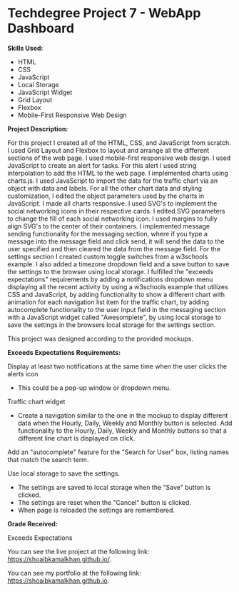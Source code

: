 # Techdegree Project 7 - WebApp Dashboard

**Skills Used:**

- HTML
- CSS
- JavaScript
- Local Storage
- JavaScript Widget
- Grid Layout
- Flexbox
- Mobile-First Responsive Web Design

**Project Description:**

For this project I created all of the HTML, CSS, and JavaScript from scratch. I used Grid Layout and Flexbox to layout and arrange all the different sections of the web page. I used mobile-first responsive web design. I used JavaScript to create an alert for tasks. For this alert I used string interpolation to add the HTML to the web page. I implemented charts using charts.js. I used JavaScript to import the data for the traffic chart via an object with data and labels. For all the other chart data and styling customization, I edited the object parameters used by the charts in JavaScript. I made all charts responsive. I used SVG's to implement the social networking icons in their respective cards. I edited SVG parameters to change the fill of each social networking icon. I used margins to fully align SVG's to the center of their containers. I implemented message sending functionality for the messaging section, where if you type a message into the message field and click send, it will send the data to the user specified and then cleared the data from the message field. For the settings section I created custom toggle switches from a w3schools example. I also added a timezone dropdown field and a save button to save the settings to the browser using local storage. I fulfilled the "exceeds expectations" requirements by adding a notifications dropdown menu displaying all the recent activity by using a w3schools example that utilizes CSS and JavaScript, by adding functionality to show a different chart with animation for each navigation list item for the traffic chart, by adding autocomplete functionality to the user input field in the messaging section with a JavaScript widget called "Awesomplete", by using local storage to save the settings in the browsers local storage for the settings section.

This project was designed according to the provided mockups.

**Exceeds Expectations Requirements:**

Display at least two notifications at the same time when the user clicks the alerts icon

- This could be a pop-up window or dropdown menu.

Traffic chart widget

- Create a navigation similar to the one in the mockup to display different data when the Hourly, Daily, Weekly and Monthly button is selected. Add functionality to the Hourly, Daily, Weekly and Monthly buttons so that a different line chart is displayed on click.

Add an "autocomplete" feature for the "Search for User" box, listing names that match the search term.

Use local storage to save the settings.

- The settings are saved to local storage when the "Save" button is clicked.
- The settings are reset when the "Cancel" button is clicked.
- When page is reloaded the settings are remembered.

**Grade Received:**

Exceeds Expectations

You can see the live project at the following link: https://shoaibkamalkhan.github.io/.

You can see my portfolio at the following link: https://shoaibkamalkhan.github.io.
